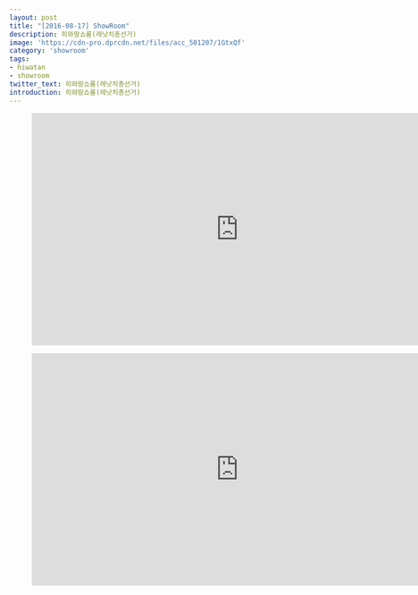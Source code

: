 ```yaml
---
layout: post
title: "[2016-08-17] ShowRoom"
description: 히와땅쇼룸(레낫치총선거)
image: 'https://cdn-pro.dprcdn.net/files/acc_501207/1GtxQf'
category: 'showroom'
tags:
- hiwatan
- showroom
twitter_text: 히와땅쇼룸(레낫치총선거)
introduction: 히와땅쇼룸(레낫치총선거)
---
```

<figure class="video_container">
<iframe width="740" height="416" src="https://serviceapi.nmv.naver.com/flash/convertIframeTag.nhn?vid=CBC3A2F467832B5F2D07A2866A7A7DEB9305&outKey=V126fa0d20a39218e383d24e10033cb9032cfec76ce085a7fb26a24e10033cb9032cf" frameborder="no" scrolling="no"></iframe>
</figure>

<figure class="video_container">
<iframe width="740" height="416" src="https://serviceapi.nmv.naver.com/flash/convertIframeTag.nhn?vid=5E5F1131C8258A20C3BF6E388E3E70D632DF&outKey=V1241470845cf88309846cc3ba61eac2d69310c940ab6187e898fcc3ba61eac2d6931" frameborder="no" scrolling="no"></iframe>
</figure>
